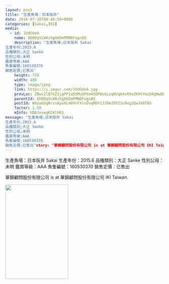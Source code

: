```yaml
---
layout: post
title: "生產魚場：日本阪井" 
date: 2016-07-30T00:40:58+0000 
categories: [Sakai,IKI] 
media:
  - id: 1UdGUe6
    name: 8D0DgVLWAzhg6KDmPMNDFognBX
    description: "生產魚場;日本阪井 Sakai
生產年份;2015.6
品種類別;大正 Sanke
性別公母;未明
鑑賞等級;AAA
魚隻編號;160530370
銷售定價;已售出"   
    height: 720
    width: 480
    type: image/jpeg
    link: https://i.imgur.com/1UdGUe6.jpg
    prevLoc: ZBwv2lQ7GZIjgPP1vD5MuOP6m45OPWsGLxqNVq64cR9vZK8VYmiDAgNwDBDZTQxjlxm22Pi4WrzGkwK4SVAj4gBNLmFxVQNwlPBwfmxWy24OwmCYLNQY2DyNHj16n2V69nf4ljm1VOkzIW1lZKP8grTlQL6m9EoZFMZ2kGRROwf89DXJ100pS6RVXo6QGpSzvvYO244LtvOYXlmjvYt4GmXW2nM8Tpy6ypmzDQcR18A9NVXBi5ZBj8qB2Gc7Qyj3lE98
    parentId: 8D0DgVLWAzhg6KDmPMNDFognBX
    postId: W9zwEDgOrzs8ywXLm09rFXlnDvqMOYi31RmJD5Z3u9vg3QwJV8T05
    factor: 1.50
    mInfo: hD8JeveqKCKlhR1
message: "生產魚場;日本阪井 Sakai
生產年份;2015.6
品種類別;大正 Sanke
性別公母;未明
鑑賞等級;AAA
魚隻編號;160530370
銷售定價;已售出"story: "華錦顧問股份有限公司 is at 華錦顧問股份有限公司 IKI Taiwan."
---
```


生產魚場：日本阪井 Sakai
生產年份：2015.6
品種類別：大正 Sanke
性別公母：未明
鑑賞等級：AAA
魚隻編號：160530370
銷售定價：已售出
 
 
[//]: #story:
華錦顧問股份有限公司 is at 華錦顧問股份有限公司 IKI Taiwan.


<a href="https://i.imgur.com/1UdGUe6.jpg"><img src="https://i.imgur.com/1UdGUe6.jpg" height="300" width="200" /></a> 
 
